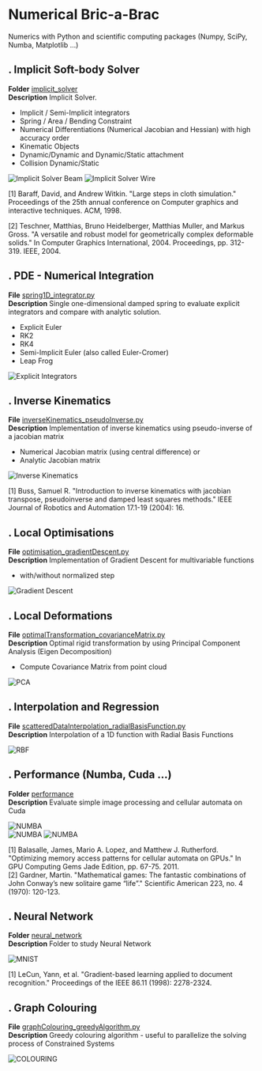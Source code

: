 # Numerical Bric-a-Brac
Numerics with Python and scientific computing packages (Numpy, SciPy, Numba, Matplotlib ...)

## . Implicit Soft-body Solver
**Folder** [implicit_solver](https://github.com/vincentbonnetcg/Numerical-Bric-a-Brac/tree/master/implicit_solver)<br>
**Description** Implicit Solver.
- Implicit / Semi-Implicit integrators
- Spring / Area / Bending Constraint
- Numerical Differentiations (Numerical Jacobian and Hessian) with high accuracy order
- Kinematic Objects
- Dynamic/Dynamic and Dynamic/Static attachment
- Collision Dynamic/Static

![Implicit Solver Beam](https://github.com/vincentbonnetcg/Toy-Code/blob/master/img/implicitSolver_beam.gif)
![Implicit Solver Wire](https://github.com/vincentbonnetcg/Toy-Code/blob/master/img/implicitSolver_wire.gif)

[1] Baraff, David, and Andrew Witkin. "Large steps in cloth simulation." Proceedings of the 25th annual conference on Computer graphics and interactive techniques. ACM, 1998.

[2] Teschner, Matthias, Bruno Heidelberger, Matthias Muller, and Markus Gross. "A versatile and robust model for geometrically complex deformable solids." In Computer Graphics International, 2004. Proceedings, pp. 312-319. IEEE, 2004.

## . PDE - Numerical Integration

**File** [spring1D_integrator.py](https://github.com/vincentbonnetcg/Toy-Code/blob/master/spring1D_integrator.py)<br>
**Description** Single one-dimensional damped spring to evaluate explicit integrators and compare with analytic solution.
- Explicit Euler
- RK2
- RK4
- Semi-Implicit Euler (also called Euler-Cromer)
- Leap Frog

![Explicit Integrators](https://github.com/vincentbonnetcg/Toy-Code/blob/master/img/spring1D_integrator.png)

## . Inverse Kinematics
**File** [inverseKinematics_pseudoInverse.py](https://github.com/vincentbonnetcg/Toy-Code/blob/master/inverseKinematics_pseudoInverse.py)<br>
**Description** Implementation of inverse kinematics using pseudo-inverse of a jacobian matrix
- Numerical Jacobian matrix (using central difference) or
- Analytic Jacobian matrix

![Inverse Kinematics](https://github.com/vincentbonnetcg/Toy-Code/blob/master/img/inverseKinematics_pseudoInverse.gif)

[1] Buss, Samuel R. "Introduction to inverse kinematics with jacobian transpose, pseudoinverse and damped least squares methods." IEEE Journal of Robotics and Automation 17.1-19 (2004): 16.

## . Local Optimisations
**File** [optimisation_gradientDescent.py](https://github.com/vincentbonnetcg/Toy-Code/blob/master/optimisation_gradientDescent.py)<br>
**Description** Implementation of Gradient Descent for multivariable functions
- with/without normalized step

![Gradient Descent](https://github.com/vincentbonnetcg/Toy-Code/blob/master/img/optimisation_gradientDescent.png)

## . Local Deformations
**File** [optimalTransformation_covarianceMatrix.py](https://github.com/vincentbonnetcg/Toy-Code/blob/master/optimalTransformation_covarianceMatrix.py)<br>
**Description** Optimal rigid transformation by using Principal Component Analysis (Eigen Decomposition)
- Compute Covariance Matrix from point cloud

![PCA](https://github.com/vincentbonnetcg/Toy-Code/blob/master/img/optimalTransformation_covarianceMatrix.png)

## . Interpolation and Regression
**File** [scatteredDataInterpolation_radialBasisFunction.py](https://github.com/vincentbonnetcg/Toy-Code/blob/master/scatteredDataInterpolation_radialBasisFunction.py)<br>
**Description** Interpolation of a 1D function with Radial Basis Functions

![RBF](https://github.com/vincentbonnetcg/Toy-Code/blob/master/img/scatteredDataInterpolation_radialBasisFunction.png)

## . Performance (Numba, Cuda ...)
**Folder** [performance](https://github.com/vincentbonnetcg/Toy-Code/blob/master/performance)<br>
**Description** Evaluate simple image processing and cellular automata on Cuda

![NUMBA](https://github.com/vincentbonnetcg/Toy-Code/blob/master/img/performance_test_array.png)<br>
![NUMBA](https://github.com/vincentbonnetcg/Toy-Code/blob/master/img/performance_test_laplace_equation.png)
![NUMBA](https://github.com/vincentbonnetcg/Toy-Code/blob/master/img/numba_cellularAutomata.gif)<br>

[1] Balasalle, James, Mario A. Lopez, and Matthew J. Rutherford. "Optimizing memory access patterns for cellular automata on GPUs." In GPU Computing Gems Jade Edition, pp. 67-75. 2011.<br>
[2] Gardner, Martin. "Mathematical games: The fantastic combinations of John Conway’s new solitaire game “life”." Scientific American 223, no. 4 (1970): 120-123.

## . Neural Network
**Folder** [neural_network](https://github.com/vincentbonnetcg/Numerical-Bric-a-Brac/tree/master/neural_network)<br>
**Description** Folder to study Neural Network

![MNIST](https://github.com/vincentbonnetcg/Toy-Code/blob/master/img/nn_mnist.png)<br>

[1] LeCun, Yann, et al. "Gradient-based learning applied to document recognition." Proceedings of the IEEE 86.11 (1998): 2278-2324.

## . Graph Colouring
**File** [graphColouring_greedyAlgorithm.py](https://github.com/vincentbonnetcg/Toy-Code/blob/master/graphColouring_greedyAlgorithm.py)<br>
**Description** Greedy colouring algorithm - useful to parallelize the solving process of Constrained Systems

![COLOURING](https://github.com/vincentbonnetcg/Toy-Code/blob/master/img/graphColouring_greedyAlgorithm.png)
